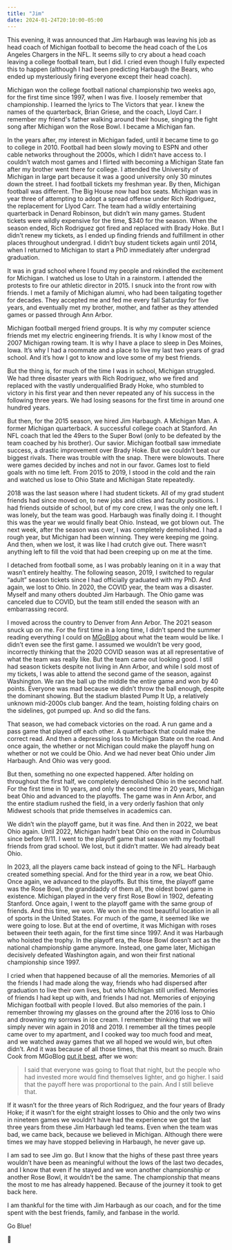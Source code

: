```yaml
---
title: "Jim"
date: 2024-01-24T20:10:00-05:00
---
```


This evening, it was announced that Jim Harbaugh was leaving his job as head
coach of Michigan football to become the head coach of the Los Angeles Chargers
in the NFL. It seems silly to cry about a head coach leaving a college football
team, but I did. I cried even though I fully expected this to happen (although I
had been predicting Harbaugh the Bears, who ended up mysteriously firing
everyone except their head coach).

Michigan won the college football national championship two weeks ago, for the
first time since 1997, when I was five. I loosely remember that championship. I
learned the lyrics to The Victors that year. I knew the names of the
quarterback, Brian Griese, and the coach, Lloyd Carr. I remember my friend's
father walking around their house, singing the fight song after Michigan won the
Rose Bowl. I became a Michigan fan.

In the years after, my interest in Michigan faded, until it became time to go to
college in 2010. Football had been slowly moving to ESPN and other cable
networks throughout the 2000s, which I didn’t have access to. I couldn’t watch
most games and I flirted with becoming a Michigan State fan after my brother
went there for college.  I attended the University of Michigan in large part
because it was a good university only 30 minutes down the street. I had football
tickets my freshman year. By then, Michigan football was different. The Big
House now had box seats. Michigan was in year three of attempting to adopt a
spread offense under Rich Rodriguez, the replacement for Llyod Carr. The team
had a wildly entertaining quarterback in Denard Robinson, but didn’t win many
games. Student tickets were wildly expensive for the time, $340 for the season.
When the season ended, Rich Rodriguez got fired and replaced with Brady Hoke.
But I didn’t renew my tickets, as I ended up finding friends and fulfillment in
other places throughout undergrad. I didn’t buy student tickets again until
2014, when I returned to Michigan to start a PhD immediately after undergrad
graduation.

It was in grad school where I found my people and rekindled the excitement for
Michigan. I watched us lose to Utah in a rainstorm. I attended the protests to
fire our athletic director in 2015. I snuck into the front row with friends. I
met a family of Michigan alumni, who had been tailgating together for decades.
They accepted me and fed me every fall Saturday for five years, and eventually
met my brother, mother, and father as they attended games or passed through Ann
Arbor.

Michigan football merged friend groups. It is why my computer science friends
met my electric engineering friends. It is why I know most of the 2007 Michigan
rowing team. It is why I have a place to sleep in Des Moines, Iowa. It’s why I
had a roommate and a place to live my last two years of grad school. And it’s
how I got to know and love some of my best friends.

But the thing is, for much of the time I was in school, Michigan struggled. We
had three disaster years with Rich Rodriguez, who we fired and replaced with the
vastly underqualified Brady Hoke, who stumbled to victory in his first year and
then never repeated any of his success in the following three years. We had
losing seasons for the first time in around one hundred years.

But then, for the 2015 season, we hired Jim Harbaugh. A Michigan Man. A former
Michigan quarterback. A successful college coach at Stanford. An NFL coach that
led the 49ers to the Super Bowl (only to be defeated by the team coached by his
brother). Our savior. Michigan football saw immediate success, a drastic
improvement over Brady Hoke. But we couldn’t beat our biggest rivals. There was
trouble with the snap. There were blowouts. There were games decided by inches
and not in our favor. Games lost to field goals with no time left. From 2015 to
2019, I stood in the cold and the rain and watched us lose to Ohio State and
Michigan State repeatedly.

2018 was the last season where I had student tickets. All of my grad student
friends had since moved on, to new jobs and cities and faculty positions. I had
friends outside of school, but of my core crew, I was the only one left. I was
lonely, but the team was good. Harbaugh was finally doing it. I thought this was
the year we would finally beat Ohio. Instead, we got blown out. The next week,
after the season was over, I was completely demolished. I had a rough year, but
Michigan had been winning. They were keeping me going. And then, when we lost,
it was like I had crutch give out. There wasn’t anything left to fill the void
that had been creeping up on me at the time.

I detached from football some, as I was probably leaning on it in a way that
wasn’t entirely healthy. The following season, 2019, I switched to regular
“adult” season tickets since I had officially graduated with my PhD. And again,
we lost to Ohio. In 2020, the COVID year, the team was a disaster. Myself and
many others doubted Jim Harbaugh. The Ohio game was canceled due to COVID, but
the team still ended the season with an embarrassing record.

I moved across the country to Denver from Ann Arbor. The 2021 season snuck up on
me. For the first time in a long time, I didn’t spend the summer reading
everything I could on [MGoBlog][mgoblog] about what the team would be like. I
didn’t even see the first game. I assumed we wouldn’t be very good, incorrectly
thinking that the 2020 COVID season was at all representative of what the team
was really like. But the team came out looking good. I still had season tickets
despite not living in Ann Arbor, and while I sold most of my tickets, I was able
to attend the second game of the season, against Washington. We ran the ball up
the middle the entire game and won by 40 points. Everyone was mad because we
didn’t throw the ball enough, despite the dominant showing. But the stadium
blasted Pump It Up, a relatively unknown mid-2000s club banger. And the team,
hoisting folding chairs on the sidelines, got pumped up. And so did the fans.

That season, we had comeback victories on the road. A run game and a pass game
that played off each other. A quarterback that could make the correct read. And
then a depressing loss to Michigan State on the road. And once again, the
whether or not Michigan could make the playoff hung on whether or not we could
be Ohio. And we had never beat Ohio under Jim Harbaugh. And Ohio was very good.

But then, something no one expected happened. After holding on throughout the
first half, we completely demolished Ohio in the second half. For the first time
in 10 years, and only the second time in 20 years, Michigan beat Ohio and
advanced to the playoffs. The game was in Ann Arbor, and the entire stadium
rushed the field, in a very orderly fashion that only Midwest schools that pride
themselves in academics can.

We didn’t win the playoff game, but it was fine. And then in 2022, we beat Ohio
again. Until 2022, Michigan hadn’t beat Ohio on the road in Columbus since
before 9/11. I went to the playoff game that season with my football friends
from grad school. We lost, but it didn’t matter. We had already beat Ohio.

In 2023, all the players came back instead of going to the NFL. Harbaugh created
something special. And for the third year in a row, we beat Ohio. Once again, we
advanced to the playoffs. But this time, the playoff game was the Rose Bowl, the
granddaddy of them all, the oldest bowl game in existence. Michigan played in
the very first Rose Bowl in 1902, defeating Stanford. Once again, I went to the
playoff game with the same group of friends. And this time, we won. We won in
the most beautiful location in all of sports in the United States. For much of
the game, it seemed like we were going to lose. But at the end of overtime, it
was Michigan with roses between their teeth again, for the first time since
1997. And it was Harbaugh who hoisted the trophy. In the playoff era, the Rose
Bowl doesn’t act as the national championship game anymore. Instead, one game
later, Michigan decisively defeated Washington again, and won their first
national championship since 1997.

I cried when that happened because of all the memories. Memories of all the
friends I had made along the way, friends who had dispersed after graduation to
live their own lives, but who Michigan still unified. Memories of friends I had
kept up with, and friends I had not. Memories of enjoying Michigan football with
people I loved. But also memories of the pain. I remember throwing my glasses on
the ground after the 2016 loss to Ohio and drowning my sorrows in ice cream. I
remember thinking that we will simply never win again in 2018 and 2019. I
remember all the times people came over to my apartment, and I cooked way too
much food and meat, and we watched away games that we all hoped we would win,
but often didn’t. And it was because of all those times, that this meant so
much. Brain Cook from MGoBlog [put it best][edge], after we won:

> I said that everyone was going to float that night, but the people who had
invested more would find themselves lighter, and go higher. I said that the
payoff here was proportional to the pain. And I still believe that.

If it wasn’t for the three years of Rich Rodriguez, and the four years of Brady
Hoke; if it wasn’t for the eight straight losses to Ohio and the only two wins
in nineteen games we wouldn’t have had the experience we got the last three
years from these Jim Harbaugh led teams. Even when the team was bad, we came
back, because we believed in Michigan. Although there were times we may have
stopped believing in Harbaugh, he never gave up.

I am sad to see Jim go. But I know that the highs of these past three years
wouldn’t have been as meaningful without the lows of the last two decades, and I
know that even if he stayed and we won another championship or another Rose
Bowl, it wouldn’t be the same. The championship that means the most to me has
already happened. Because of the journey it took to get back here.

I am thankful for the time with Jim Harbaugh as our coach, and for the time
spent with the best friends, family, and fanbase in the world.

Go Blue!

🫡

[edge]: https://mgoblog.com/content/edge-space-0
[mgoblog]: https://mgoblog.com
